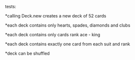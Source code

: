 tests:

*calling Deck.new creates a new deck of 52 cards

*each deck contains only hearts, spades, diamonds and clubs

*each deck contains only cards rank ace - king

*each deck contains exactly one card from each suit and rank

*deck can be shuffled

